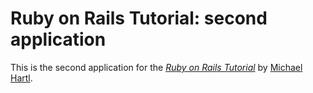 # Ruby on Rails Tutorial: second application

This is the second application for the 
[*Ruby on Rails Tutorial*](http://railstutorial.org/)
by [Michael Hartl](http://michaelhartl.com/).

